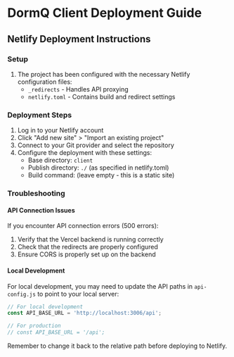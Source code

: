 # DormQ Client Deployment Guide

## Netlify Deployment Instructions

### Setup

1. The project has been configured with the necessary Netlify configuration files:
   - `_redirects` - Handles API proxying
   - `netlify.toml` - Contains build and redirect settings

### Deployment Steps

1. Log in to your Netlify account
2. Click "Add new site" > "Import an existing project"
3. Connect to your Git provider and select the repository
4. Configure the deployment with these settings:
   - Base directory: `client`
   - Publish directory: `./` (as specified in netlify.toml)
   - Build command: (leave empty - this is a static site)

### Troubleshooting

#### API Connection Issues

If you encounter API connection errors (500 errors):

1. Verify that the Vercel backend is running correctly
2. Check that the redirects are properly configured
3. Ensure CORS is properly set up on the backend

#### Local Development

For local development, you may need to update the API paths in `api-config.js` to point to your local server:

```javascript
// For local development
const API_BASE_URL = 'http://localhost:3006/api';

// For production
// const API_BASE_URL = '/api';
```

Remember to change it back to the relative path before deploying to Netlify.